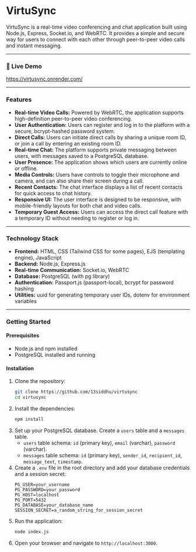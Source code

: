 # VirtuSync

VirtuSync is a real-time video conferencing and chat application built using Node.js, Express, Socket.io, and WebRTC. It provides a simple and secure way for users to connect with each other through peer-to-peer video calls and instant messaging.

---

### 🚀 Live Demo

https://virtusync.onrender.com/  

---

### Features

* **Real-time Video Calls:** Powered by WebRTC, the application supports high-definition peer-to-peer video conferencing.
* **User Authentication:** Users can register and log in to the platform with a secure, bcrypt-hashed password system.
* **Direct Calls:** Users can initiate direct calls by sharing a unique room ID, or join a call by entering an existing room ID.
* **Real-time Chat:** The platform supports private messaging between users, with messages saved to a PostgreSQL database.
* **User Presence:** The application shows which users are currently online or offline.
* **Media Controls:** Users have controls to toggle their microphone and camera, and can also share their screen during a call.
* **Recent Contacts:** The chat interface displays a list of recent contacts for quick access to chat history.
* **Responsive UI:** The user interface is designed to be responsive, with mobile-friendly layouts for both chat and video calls.
* **Temporary Guest Access:** Users can access the direct call feature with a temporary ID without needing to register or log in.

---

### Technology Stack

* **Frontend:** HTML, CSS (Tailwind CSS for some pages), EJS (templating engine), JavaScript
* **Backend:** Node.js, Express.js
* **Real-time Communication:** Socket.io, WebRTC
* **Database:** PostgreSQL (with pg library)
* **Authentication:** Passport.js (passport-local), bcrypt for password hashing
* **Utilities:** uuid for generating temporary user IDs, dotenv for environment variables

---

### Getting Started

#### Prerequisites

* Node.js and npm installed
* PostgreSQL installed and running

#### Installation

1.  Clone the repository:
    ```bash
    git clone https://github.com/13siddhu/virtusync
    cd virtusync
    ```
2.  Install the dependencies:
    ```bash
    npm install
    ```
3.  Set up your PostgreSQL database. Create a `users` table and a `messages` table.
    * `users` table schema: `id` (primary key), `email` (varchar), `password` (varchar).
    * `messages` table schema: `id` (primary key), `sender_id`, `recipient_id`, `message_text`, `timestamp`.
4.  Create a `.env` file in the root directory and add your database credentials and a session secret:
    ```env
    PG_USER=your_username
    PG_PASSWORD=your_password
    PG_HOST=localhost
    PG_PORT=5432
    PG_DATABASE=your_database_name
    SESSION_SECRET=a_random_string_for_session_secret
    ```
5.  Run the application:
    ```bash
    node index.js
    ```
6.  Open your browser and navigate to `http://localhost:3000`.

